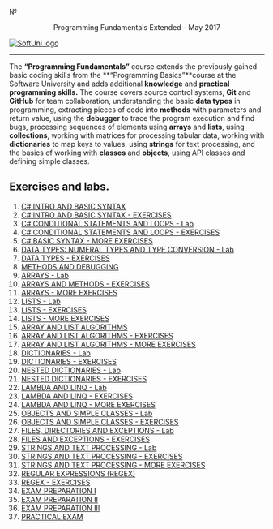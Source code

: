 №<p align="center"> Programming Fundamentals Extended - May 2017<p>
<a href="https://softuni.bg/trainings/courses" rel="Courses">  ![SoftUni logo][logo] <a/>

[logo]: http://innovationstarterbox.bg/wp-content/uploads/2016/05/Softuni_logo_trasparent.png "Logo Title Text 2"

---
The **“Programming Fundamentals”** course extends the previously gained basic coding skills from the **“Programming Basics”**course at the Software University and adds additional **knowledge** and **practical programming skills.**
The course covers source control systems, **Git** and **GitHub** for team collaboration, understanding the basic **data types** in programming, extracting pieces of code into **methods** with parameters and return value, using the **debugger** to trace the program execution and find bugs, processing sequences of elements using **arrays** and **lists**, using  **collections**, working with matrices for processing tabular data, working with **dictionaries** to map keys to values, using **strings** for text processing, and the basics of working with **classes** and **objects**, using API classes and defining simple classes. 


## Exercises and labs.
1. <a href="https://github.com/melikpehlivanov/Programming-Fundamentals-CSharp/tree/master/Lab%20-%20CSharp%20-%20%20Intro%20and%20Basic%20Syntax"> C# INTRO AND BASIC SYNTAX </a> 
2. <a href="https://github.com/melikpehlivanov/Programming-Fundamentals-CSharp/tree/master/Exercises%20-%20CSharp%20-%20Intro%20and%20Basic%20Syntax"> C# INTRO AND BASIC SYNTAX - EXERCISES</a> 
3. <a href="https://github.com/melikpehlivanov/Programming-Fundamentals-CSharp/tree/master/CSharp%20-%20Conditional%20Statements%20and%20Loops%20-%20Lab"> C# CONDITIONAL STATEMENTS AND LOOPS - Lab </a> 
4. <a href="https://github.com/melikpehlivanov/Programming-Fundamentals-CSharp/tree/master/CSharp%20-%20%20Conditional%20Statements%20and%20Loops%20-%20Exercises"> C# CONDITIONAL STATEMENTS AND LOOPS - EXERCISES</a>
5. <a href="https://github.com/melikpehlivanov/Programming-Fundamentals-CSharp/tree/master/CSharp%20-%20%20Basic%20Syntax%20-%20More%20Exercises"> C# BASIC SYNTAX - MORE EXERCISES </a>
6. <a href=""> DATA TYPES: NUMERAL TYPES AND TYPE CONVERSION - Lab </a>
7. <a href="https://github.com/melikpehlivanov/Programming-Fundamentals-CSharp/tree/master/Exercises%20-%20Data%20Types%20and%20Variables"> DATA TYPES - EXERCISES </a>
8. <a href=""> METHODS AND DEBUGGING </a>
9. <a href=""> ARRAYS - Lab </a>
10. <a href="https://github.com/melikpehlivanov/Programming-Fundamentals-CSharp/tree/master/Exercises%20-%20Arrays%20and%20Methods"> ARRAYS AND METHODS - EXERCISES </a>
11. <a href="https://github.com/melikpehlivanov/Programming-Fundamentals-CSharp/tree/master/Arrays%20-%20more%20exercises"> ARRAYS - MORE EXERCISES </a>
12. <a href=""> LISTS - Lab </a>
13. <a href="https://github.com/melikpehlivanov/Programming-Fundamentals-CSharp/tree/master/Exercises%20-%20Lists"> LISTS - EXERCISES </a>
14. <a href="https://github.com/melikpehlivanov/Programming-Fundamentals-CSharp/tree/master/More%20Exercises%20-%20Lists"> LISTS - MORE EXERCISES </a>
15. <a href=""> ARRAY AND LIST ALGORITHMS </a>
16. <a href=""> ARRAY AND LIST ALGORITHMS - EXERCISES </a>
17. <a href=""> ARRAY AND LIST ALGORITHMS - MORE EXERCISES </a>
18. <a href="https://github.com/melikpehlivanov/Programming-Fundamentals-CSharp/tree/master/Dictorinaries%20-%20Lab"> DICTIONARIES - Lab </a>
19. <a href="https://github.com/melikpehlivanov/Programming-Fundamentals-CSharp/tree/master/Dictionaries%20-%20Exercises"> DICTIONARIES - EXERCISES </a>
20. <a href=""> NESTED DICTIONARIES - Lab </a>
21. <a href=""> NESTED DICTIONARIES - EXERCISES </a>
22. <a href=""> LAMBDA AND LINQ - Lab </a>
23. <a href=""> LAMBDA AND LINQ - EXERCISES </a>
24. <a href=""> LAMBDA AND LINQ - MORE EXERCISES </a>
25. <a href=""> OBJECTS AND SIMPLE CLASSES - Lab </a>
26. <a href=""> OBJECTS AND SIMPLE CLASSES - EXERCISES </a>
27. <a href=""> FILES, DIRECTORIES AND EXCEPTIONS - Lab </a>
28. <a href=""> FILES AND EXCEPTIONS - EXERCISES </a>
29. <a href=""> STRINGS AND TEXT PROCESSING - Lab </a>
30. <a href=""> STRINGS AND TEXT PROCESSING - EXERCISES </a>
31. <a href=""> STRINGS AND TEXT PROCESSING - MORE EXERCISES </a>
32. <a href=""> REGULAR EXPRESSIONS (REGEX) </a>
33. <a href=""> REGEX - EXERCISES </a>
34. <a href=""> EXAM PREPARATION I </a>
35. <a href=""> EXAM PREPARATION II </a>
36. <a href=""> EXAM PREPARATION III </a>
37. <a href=""> PRACTICAL ЕXAM </a>
